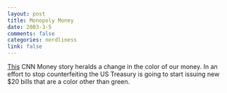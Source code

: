```yaml
--- 
layout: post
title: Monopoly Money
date: 2003-3-5
comments: false
categories: nerdliness
link: false
---
```

<a href="http://money.cnn.com/2003/03/05/news/money/index.htm" target="_blank">This</a> CNN Money story heralds a change in the color of our money. In an effort to stop counterfeiting the US Treasury is going to start issuing new $20 bills that are a color other than green.


